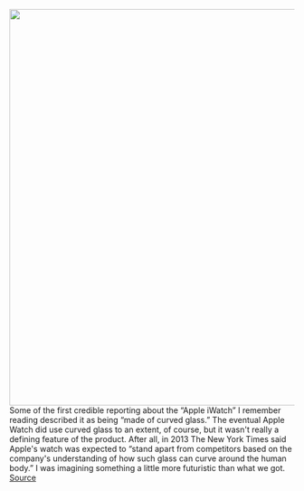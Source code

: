 <img src='https://cdn.vox-cdn.com/thumbor/LXY24EFmSJcEhcJtyIBwjsoHn6Y=/0x0:2040x1360/1200x800/filters:focal(502x893:828x1219)/cdn.vox-cdn.com/uploads/chorus_image/image/67224881/DSCF7363.0.jpg' width='700px' /><br/>
Some of the first credible reporting about the “Apple iWatch” I remember reading described it as being “made of curved glass.” The eventual Apple Watch did use curved glass to an extent, of course, but it wasn't really a defining feature of the product. After all, in 2013 The New York Times said Apple's watch was expected to “stand apart from competitors based on the company's understanding of how such glass can curve around the human body.” I was imagining something a little more futuristic than what we got.
<a href='https://www.theverge.com/2020/8/19/21374933/nubia-watch-hands-on-preview-flexible-oled-kickstarter-price'> Source <a/>